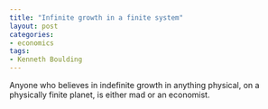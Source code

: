 ```yaml
---
title: "Infinite growth in a finite system"
layout: post
categories:
- economics
tags:
- Kenneth Boulding
---
```


Anyone who believes in indefinite growth in anything physical, on a physically finite planet, is either mad or an economist.